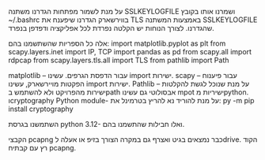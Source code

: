 על מנת לשמור מפתחות הגדרנו משתנה SSLKEYLOGFILE ושמרנו אותו בקובץ ~/.bashrc
בווירשארק הגדרנו שיפענח את TLS באמצעות המשתנה SSLKEYLOGFILE שהגדרנו.
לצורך הנוחות יש הקלטה נפרדת לכל אפליקציה ודפדפן בנפרד.

אלה כל הספריות שהשתשמנו בהם:
import matplotlib.pyplot as plt
from scapy.layers.inet import IP, TCP
import pandas as pd
from scapy.all import rdpcap
from scapy.layers.tls.all import TLS
from pathlib import Path

matplotlib – עבור הדפסת הגרפים. עשינו import  ישירות.
scapy – עבור פיענוח הפקטות מויירשארק, עשינו import  ישירות.
Pathlib – על מנת שנוכל לגשת להקלטות ישירות מהפרויקט ולא להשתמש בpath אבסולוטי גם עשינו mpot ישיריות מpython.
וcryptography Python module-  על מנת להוריד נא להריץ בטרמינל את:
py -m pip install cryptography

השתמשנו בגרסת python 3.12- ואלו חבילות שהתשמנו בהם.
 
הקבצי pcapng כבר נמצאים בגיט ואצרף גם במקרה הצורך בזיפ או אעלה לdrive. הקוד רץ עם קבתיח pcapng.


